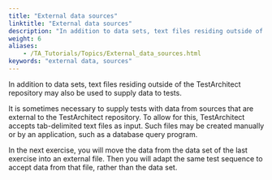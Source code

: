 ```yaml
--- 
title: "External data sources"
linktitle: "External data sources"
description: "In addition to data sets, text files residing outside of the TestArchitect repository may also be used to supply data to tests."
weight: 6
aliases: 
    - /TA_Tutorials/Topics/External_data_sources.html
keywords: "external data, sources"
---
```


In addition to data sets, text files residing outside of the TestArchitect repository may also be used to supply data to tests.

It is sometimes necessary to supply tests with data from sources that are external to the TestArchitect repository. To allow for this, TestArchitect accepts tab-delimited text files as input. Such files may be created manually or by an application, such as a database query program.

In the next exercise, you will move the data from the data set of the last exercise into an external file. Then you will adapt the same test sequence to accept data from that file, rather than the data set.





